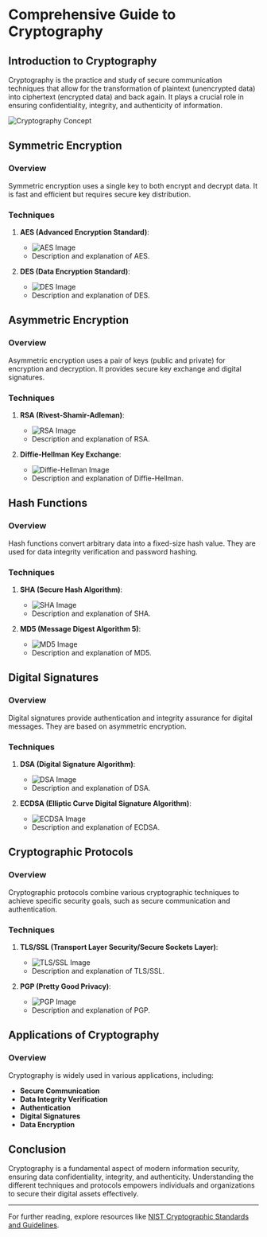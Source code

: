 # Comprehensive Guide to Cryptography

## Introduction to Cryptography

Cryptography is the practice and study of secure communication techniques that allow for the transformation of plaintext (unencrypted data) into ciphertext (encrypted data) and back again. It plays a crucial role in ensuring confidentiality, integrity, and authenticity of information.

![Cryptography Concept](https://example.com/cryptography-concept.png)

## Symmetric Encryption

### Overview

Symmetric encryption uses a single key to both encrypt and decrypt data. It is fast and efficient but requires secure key distribution.

### Techniques

1. **AES (Advanced Encryption Standard)**:
   - ![AES Image](https://example.com/aes.png)
   - Description and explanation of AES.

2. **DES (Data Encryption Standard)**:
   - ![DES Image](https://example.com/des.png)
   - Description and explanation of DES.

## Asymmetric Encryption

### Overview

Asymmetric encryption uses a pair of keys (public and private) for encryption and decryption. It provides secure key exchange and digital signatures.

### Techniques

1. **RSA (Rivest-Shamir-Adleman)**:
   - ![RSA Image](https://example.com/rsa.png)
   - Description and explanation of RSA.

2. **Diffie-Hellman Key Exchange**:
   - ![Diffie-Hellman Image](https://example.com/diffie-hellman.png)
   - Description and explanation of Diffie-Hellman.

## Hash Functions

### Overview

Hash functions convert arbitrary data into a fixed-size hash value. They are used for data integrity verification and password hashing.

### Techniques

1. **SHA (Secure Hash Algorithm)**:
   - ![SHA Image](https://example.com/sha.png)
   - Description and explanation of SHA.

2. **MD5 (Message Digest Algorithm 5)**:
   - ![MD5 Image](https://example.com/md5.png)
   - Description and explanation of MD5.

## Digital Signatures

### Overview

Digital signatures provide authentication and integrity assurance for digital messages. They are based on asymmetric encryption.

### Techniques

1. **DSA (Digital Signature Algorithm)**:
   - ![DSA Image](https://example.com/dsa.png)
   - Description and explanation of DSA.

2. **ECDSA (Elliptic Curve Digital Signature Algorithm)**:
   - ![ECDSA Image](https://example.com/ecdsa.png)
   - Description and explanation of ECDSA.

## Cryptographic Protocols

### Overview

Cryptographic protocols combine various cryptographic techniques to achieve specific security goals, such as secure communication and authentication.

### Techniques

1. **TLS/SSL (Transport Layer Security/Secure Sockets Layer)**:
   - ![TLS/SSL Image](https://example.com/tls-ssl.png)
   - Description and explanation of TLS/SSL.

2. **PGP (Pretty Good Privacy)**:
   - ![PGP Image](https://example.com/pgp.png)
   - Description and explanation of PGP.

## Applications of Cryptography

### Overview

Cryptography is widely used in various applications, including:

- **Secure Communication**
- **Data Integrity Verification**
- **Authentication**
- **Digital Signatures**
- **Data Encryption**

## Conclusion

Cryptography is a fundamental aspect of modern information security, ensuring data confidentiality, integrity, and authenticity. Understanding the different techniques and protocols empowers individuals and organizations to secure their digital assets effectively.

---

For further reading, explore resources like [NIST Cryptographic Standards and Guidelines](https://csrc.nist.gov/publications/detail/sp/800-175b/final).
